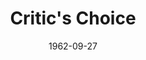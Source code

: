 ---
title: Critic's Choice
date: 1962-09-27
closing_date: 1962-10-06
layout: productions
featured_image:
image_caption:
image_credit:
playbill:
category:
Theatre: Theatre Jacksonville
Venue: Little Theatre
cast:
- Parker Ballantine: Roby Robson
- Angela Ballantine: Sabina Meyer
- John Ballantine: George Turbow
- Dion Kapakos: Jack Brawley
- Essie: Mary Frances Thornhill
- Charlotte Orr: Pat Eyster
- Ivy London: Thelma Mayerson
crew:
- Director: George Ballis
- Set Designer: Ben Jones
- Scenic Art Work: Bob Krell
- Technical Director: Pete House
- Lighting Designer: Chase Ambler
- Stage Manager: A. Ira Fink
- Lighting:
  - Peggy Miller
  - Danny Henson
- Sound:
  - Marge Rocca
  - Madge Bruner
- Costumes: Frank Ridge
- Properties:
  - Helen Cochran
  - Bill Thornton
  - Ailene Crippen
  - Esther Barnes
  - Mary Frances Thornhill
  - Jean Charles
  - Doris Thornhill
  - Ellen Black
  - Linda Simmons
  - Ed Poole
- Make-Up:
  - Marion Conner
  - Helen Nehl
  - Doris Hindin
  - Beverly Fink
- Contruction and Painting:
  - Ellen Black
  - Gladys Dale
  - Peggy Miller
  - Larry Aiken
  - Danny Henson
  - Eula Walters
  - Margaret Mahler
  - Pete House
  - Joanne House
  - D.E. Wimer
external_links:
---